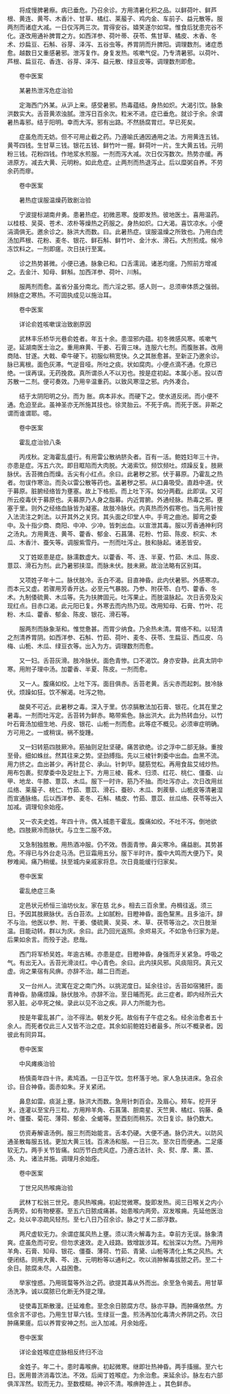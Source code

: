 <!-- { "loadSidebar": true } -->
　　将成慢脾暑瘵。病已垂危。乃召余诊。方用清暑化积之品。以鲜荷叶、鲜芦根、黄连、黄芩、木香汁、甘草、橘红、莱菔子、鸡内金、车前子、益元散等。服两剂而诸症大减。一日仅泻两三次。胃得安谷。嬉笑遂尔如常。惟食后犹患完谷不化。遂改用通补脾胃之方。如西洋参、荷叶蒂、茯苓、焦甘草、橘皮、木香、冬术、炒扁豆、石斛、谷芽、泽泻、五谷虫等。养胃阴而升脾阳。调理数剂。诸症悉愈。越数日又重感暑邪。泄泻复作。身复发热。咳嗽气促。乃专清暑邪。以荷叶、芦根、扁豆花、香连、谷芽、泽泻、益元散、绿豆皮等。调理数剂即愈。

　　卷中医案

　　某暑热泄泻危症治验

　　定海西门外某。从沪上来。感受暑邪。热毒蕴结。身热如炽。大渴引饮。脉象洪数实大。舌苔黄浓浊腻。泄泻日百余次。粒米不进。症已垂危。就诊于余。余谓暑热毒邪。结于阳明。幸而大泻。邪有出路。不然肠腐胃烂。早已死矣。

　　症虽危而无妨。但不可用止截之药。乃遵喻氏通因通用之法。方用黄连五钱。黄芩四钱。生甘草三钱。银花五钱、鲜竹叶一握。鲜荷叶一片。生大黄五钱。元明粉三钱。花粉四钱。作地浆水煎服。一剂而泻大减。次日仅泻数次。热势亦缓。再进原方。减去大黄、元明粉。如此危症。止两剂而热退泻止。后以糜粥自养。不劳余药而瘳。

　　卷中医案

　　暑热症误服温燥药致剧治验

　　宁波提标湖南弁勇。患暑热症。初微恶寒。旋即发热。彼地医士。喜用温药。以桂枝、吴萸、苍术、浓朴等燥热之药服之。身热如炽。口大渴。喜饮凉水。小便涓滴俱无。邀余诊之。脉洪大而数。曰。此暑热症。误服温燥之所致也。乃用白虎汤加芦根、花粉、麦冬、银花、鲜石斛、鲜竹叶、金汁水、滑石。大剂煎成。候冷冻饮料之。一剂即瘥。次日扶行至寓。

　　诊之热势甚微。小便已通。脉象已和。口舌濡润。诸恙均瘥。乃照前方增减之。去金汁、知母、鲜斛。加西洋参、荷叶、川斛。

　　服两剂而愈。盖省分虽分南北。而六淫之邪。感人则一。总须审体质之强弱。辨脉症之寒热。不可固执成见以施治耳。

　　卷中医案

　　详论俞姓咳嗽误治致剧原因

　　武林丰乐桥华光巷俞姓者。年五十余。患湿邪内蕴。初冬微感风寒。咳嗽气逆。延湖南医士治之。重用麻黄、干姜、石膏三味。连服六七剂。而腹胀甚。改用商陆、甘遂。大戟、牵牛硬下。初服似稍宽快。久之其胀愈甚。至新正乃邀余诊。脉已离根。面色灰滞。气逆音哑。所吐之痰。状如腐肉。小便点滴不通。化原已绝。一误再误。无药挽救。真所谓杀人不以刃也。按是症初起。本属小恙。投以杏苏散一二剂。便可奏效。乃用辛温重药。以致风寒湿之邪。内外凑合。

　　结于太阴阳明之分。而为 胀。病本非水。而硬下之。使水道反闭。而小便不通。危迫至此。虽神圣亦无所施其技也。徐灵胎云。不死于病。而死于医。非斯之谓而谁谓耶。噫。

　　卷中医案

　　霍乱症治验八条

　　丙戌秋。定海霍乱盛行。有用雷公散纳脐灸者。百有一活。鲍姓妇年三十许。亦患是症。泻五六次。即目眶陷而大肉脱。大渴索饮。频饮频吐。烦躁反复。肢厥脉伏。舌苔微白而燥。舌尖有小红点。余曰。此暑秽之邪。伏于募原。乃霍乱之热者。勿误作寒治。而灸以雷公散等药也。盖暑秽之邪。从口鼻吸受。直趋中道。伏于募原。脏腑经络皆为壅塞。故上下格拒。而上吐下泻。如分两截。此即误。又可所云疫毒伏于募原也。夫募原乃人身之脂募。内近胃腑。外通经脉。热毒之邪。壅塞于里。则外之经络血脉皆为凝塞。故肢冷脉伏。内真热而外假寒也。当先用针按入法流注之刺法。以开其外之关窍。其头面之印堂人中。手弯之曲池。脚弯之委中。及十指少商、商阳、中冲、少冲。皆刺出血。以宣泄其毒。服以芳香通神利窍之汤丸。方用黄连、黄芩、藿香、郁金、石菖蒲、花粉、竹茹、陈皮、枳实、木瓜、木香汁、蚕矢等。调服紫雪丹。一剂而吐泻止。肢和脉起。诸恙皆安。

　　又丁姓妪患是症。脉濡数虚大。以藿香、芩、连、半夏、竹茹、木瓜、陈皮、薏苡、滑石为剂。此乃暑邪挟湿。而脉未伏。肢未厥。故治法略有区别耳。

　　又项姓子年十二。脉伏肢冷。舌白不渴。目直神昏。此内伏暑邪。外感寒凉。而本元又虚。若骤用芳香开达。必至元气暴脱。乃参、附茯苓、白芍、藿香、冬术。九制倭硫黄、木瓜等。先为扶脾固元。吐泻果止。而肢温脉起。次日舌旁及尖现红点。目赤口渴。此元阳已复。外寒去而内热乃现。改用知母、石膏、竹叶、花粉、木瓜、藿香、郁金、陈皮、银花、滑石等。

　　服两剂而脉象渐和。惟觉惫甚。而胃少纳食。乃余热未清。胃络不和。以轻清之剂清养胃阴。如西洋参、石斛、竹茹、荷叶、麦冬、茯苓、生扁豆、西瓜皮、乌梅、山栀、木瓜、绿豆衣等。出入为方。调理数剂而愈。

　　又一妇。舌苔灰滑。肢冷脉伏。面色青惨。口不渴饮。身亦安静。此真太阴中寒。用附子理中汤。加藿香、半夏、陈皮。一剂而愈。

　　又一人。腹痛如绞。上吐下泻。面目俱赤。舌苔老黄。舌尖赤而起刺。肢冷脉伏。烦躁如狂。饮不解渴。吐泻之物。

　　酸臭不可近。此暑秽之毒。深入于里。仿凉膈散法加石膏、银花。化其在里之暑毒。一剂而吐泻定。舌苔转为鲜赤。略带紫色。脉出洪大。此为热转血分。以竹叶石膏汤加细生地、丹皮、银花、山栀一剂而愈。此等症不概见。必须审症明确。方可用之。一或稍误。祸不旋踵。

　　又一妇转筋四肢厥冷。筋抽则足肚坚硬。痛苦欲绝。诊之浮中二部无脉。重按至骨。细如蛛丝。然其往来之势。坚劲搏指。先以三棱针刺委中出血。血黑不流。用力挤之。血出甚少。再针昆仑、承山。针刺毕。腿筋觉松。再用食盐艾绒炒热。用布包裹。熨摩委中及足肚上下。方用三棱、莪术、归须、红花、桃仁、僵蚕、山甲、地龙、牛膝、薏苡、木瓜。服下一时许。筋乃不抽。而吐泻亦止。次日改用丝瓜络、莱菔子、桃仁、竹茹、薏苡、滑石、蚕砂、木瓜、刺蒺藜、山栀皮等清暑湿而宣通脉络。后以西洋参、麦冬、石斛、橘皮、竹茹、薏苡、丝瓜络、茯苓等出入加减。调理旬余始痊。

　　又一农夫史姓。年四十许。偶入城患干霍乱。腹痛如绞。不吐不泻。倒地欲绝。四肢厥冷而脉伏。与立生二服不效。

　　又急制独胜散。用热酒冲服。仍不效。唇面青惨。鼻尖寒冷。痛益剧。其势甚危。不得已与外台走马汤。巴豆霜用五分。服下半时许。腹中大鸣而大便乃下。臭秽难闻。痛乃稍缓。扶至城内亲戚家将息。次日竟能缓行归家矣。

　　卷中医案

　　霍乱绝症三条

　　定邑状元桥恒三油坊伙友。家在慈 北乡。相去三百余里。舟楫往返。须三日。予因其肢厥脉伏。舌白苔浓。上如腻粉。目瞪神昏。面色黧黑。且多油汗。辞不与治。他医以参、附、干姜、倭硫黄、吴萸、术、草、茯苓等治之。次日肢渐温。目能动转。群以为庆。余曰。此乃回光返照。余烬易灭。不如急令归家为是。后果如余言。而殁于途。悲哉。

　　西门将军桥吴姓。年逾古稀。亦患是症。目瞪神昏。身强而牙关紧急。呼吸之气。有出无入。舌苔光滑淡红。中心青色。余曰。此内挟风邪。风痰阻窍。真元又虚。询之果宿有风痹。亦辞不治。越二日而逝。

　　又一台州人。流寓在定之南门外。以挑泥度日。延余往诊。舌苔如宿猪肝。面青神昏。胁痛烦躁。脉伏肢冷。亦辞不治。至日晡而死。此三症者。即内经所云大邪入脏。必卒死之候。录此以见不治之疾。非人力所能为也。

　　按是年霍乱甚广。治不得法。朝发夕死。故俗有子午症之名。经余治愈者五十余人。而死者仅此三人又皆不治之症。其余如前鲍姓妇者最多。所以不概录者。因彼此有同异耳。

　　卷中医案

　　中风瘫痪治验

　　杨慎斋年四十许。素鸠酒。一日正午饮。忽杯落于地。家人急扶进床。急召余诊。目合神昏。面赤如朱。牙关紧闭。

　　鼻息如雷。痰涎上壅。脉洪大而数。急用针刺百会。及眉心。颊车。挖开牙关。连灌以至宝丹三粒。方用羚羊角、石菖蒲、胆南星、天竺黄、橘红、钩藤、桑叶、僵蚕、菊花、薄荷、郁金、全蝎等。至酉刻而稍苏。次日复诊。脉仍数大。

　　仿资寿解语汤例。服三剂而始能言。舌本仍硬。大便不通。脉仍洪大。以防风通圣散每服五钱。更加大黄三钱。百沸汤和服。一日三次。至次日而便通。二足痿软无力。两手关节皆痛。如历节白虎风症。乃遵古法针、灸、熨、摩、熏、蒸、汤、丸、诸法并施。调理月余始痊。

　　卷中医案

　　丁世兄风热喉痈治验

　　武林丁松翁三世兄。患风热喉痈。初起觉微寒。旋即发热。阅三日喉关之内小舌两旁。如有物梗塞。至五六日脓成痛甚。始患喉内两旁。双发喉痈。先延他医治之。处以辛凉疏风轻剂。至七八日乃召余诊。脉之寸关二部浮数。

　　两尺虚软无力。余谓症属风热上壅。须以清火解毒为主。幸前方无误。脉象清爽。症虽危而可安。但勿求速效。走入歧路。致增跋涉耳。松翁深以为然。乃用羚羊角、石膏、知母、银花、僵蚕、薄荷、竹茹、青黛、山栀等清化上焦之风热。大便闭结。则用大黄、芩、连、元明粉等以通利之。吹以消肿解毒拔脓之药。至二十余日。脓腐未尽。人益困惫。

　　举家惶惑。乃用斑蝥等外治之药。欲提其毒从外而出。余至急令揭去。用甘草汤洗净。诚以腐脓已化断无外提之理。

　　徒使毒瓦斯散漫。迁延难愈。至念余日脓腐方尽。脉亦平静。而肿痛依然。方信余言不谬也。乃用生甘草六钱。生绿豆一盏。煎汤再加化毒清火养阴之药。次日肿痛果瘥。后以养胃安神之剂。出入加减。月余始痊。

　　卷中医案

　　详论金姓喉症症脉相反终归不治

　　金姓子。年二十。患时毒喉痹。初起微寒。继即壮热神昏。两手搐搦。至六七日。医用普济消毒饮法。不效。后闻丁姓喉症。为余治愈。来延余诊。脉左右六部俱浑浑然。软而无力。至数模糊。神识不清。喉痹肿连上 。其色鲜赤。

